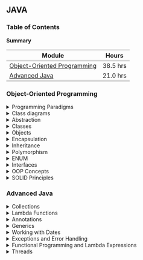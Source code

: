 ## JAVA

### Table of Contents
**Summary**

| Module                                                                             | Hours    |
|------------------------------------------------------------------------------------|----------|
| [Object-Oriented Programming](#module-01---object-oriented-programming) | 38.5 hrs |
| [Advanced Java](#module-04---advanced-java) | 21.0 hrs |

### Object-Oriented Programming

<details>
  <summary>Programming Paradigms</summary>

  - Procedural Programming: Focuses on procedures or routines.
  - Object-Oriented Programming (OOP): Focuses on objects that contain data and methods.

</details>

<details>
  <summary>Class diagrams</summary>

  - Classes: Represented by rectangles with three compartments (name, attributes, methods).
  - Relationships:
    - Association: A "uses-a" relationship.
    - Aggregation: A "has-a" relationship, parts can exist independently.
    - Composition: A "contains-a" relationship, parts cannot exist independently.
</details>

<details>
  <summary>Abstraction</summary>

  - Concept: Hiding complex implementation details and showing only the essential features of an object.
</details>

<details>
  <summary>Classes</summary>

  - Concept: Blueprint for objects. Defines the data and behavior that objects can have.
</details>

<details>
  <summary>Objects</summary>

  - Instance: A unique occurrence of a class. Has its own set of data and methods.
</details>

<details>
  <summary>Encapsulation</summary>

  - Concept: Bundling the data (attributes) and methods (functions) that operate on the data into a single unit (class).
</details>

<details>
  <summary>Inheritance</summary>

  - Concept: Mechanism where a new class (derived or child class) is created from an existing class (base or parent class).
</details>

<details>
  <summary>Polymorphism</summary>

  - Concept: Ability of an object to take on many forms. Allows methods to be defined in multiple ways.
</details>

<details>
  <summary>ENUM</summary>

  - Concept: Special class that represents a group of constants (unchangeable variables).
</details>

<details>

  <summary>Interfaces</summary>

  - Concept: Blueprint of a class. Specifies a set of methods that a class must implement.
</details>


<details>
  <summary>OOP Concepts</summary>

  - Coupling: Degree of dependency between classes or modules.
  - Cohesion: Degree to which elements inside a module belong together.
  - Association: Relationship between classes where one class uses the functionalities of another.
  - Aggregation: "Has-a" relationship where one class contains references to another class.
  - Composition: "Contains-a" relationship where one class contains objects of another class.
</details>

<details>
  <summary>SOLID Principles</summary>

  - Single Responsibility Principle (SRP): A class should have only one reason to change.
  - Open/Closed Principle (OCP): Software entities (classes, modules, functions) should be open for extension, but closed for modification.
  - Liskov Substitution Principle (LSP): Objects of a superclass should be replaceable with objects of its subclasses without affecting the functionality.
  - Interface Segregation Principle (ISP): Clients should not be forced to depend on interfaces they do not use.
  - Dependency Inversion Principle (DIP): High-level modules should not depend on low-level modules. Both should depend on abstractions.
</details>

### Advanced Java

<details>
  <summary>Collections</summary>

  - Frameworks and classes in Java that provide an architecture to store and manipulate groups of objects.
  </details>

  <details>
  <summary>Lambda Functions</summary>

  - Anonymous functions that provide a clear and concise way to represent one method interface using an expression.
  </details>

  <details>
  <summary>Annotations</summary>

- Metadata that provides data about a program but is not part of the program itself, used to provide information to the compiler and to be processed at runtime.
  </details>

  <details>
  <summary>Generics</summary>

- Allows a type or method to operate on objects of various types while providing compile-time type safety.
  </details>

  <details>
  <summary>Working with Dates</summary>

- Handling date and time using classes like `LocalDate`, `LocalTime`, `LocalDateTime`, and `DateTimeFormatter` in the `java.time` package.
  </details>

  <details>
  <summary>Exceptions and Error Handling</summary>

- Mechanisms to handle runtime errors, providing a way to react to exceptional circumstances and ensure the program can continue or terminate gracefully.
  </details>

  <details>
  <summary>Functional Programming and Lambda Expressions</summary>

- Paradigm that treats computation as the evaluation of mathematical functions and avoids changing state and mutable data, utilizing lambda expressions for cleaner and more concise code.
  </details>

  <details>
  <summary>Threads</summary>

- **Parallel Programming**
  - Running multiple threads simultaneously to perform tasks concurrently, improving performance and efficiency.

- **Concurrent Programming**
  - Managing multiple threads, ensuring they operate correctly and efficiently in an environment where they share resources.
</details>